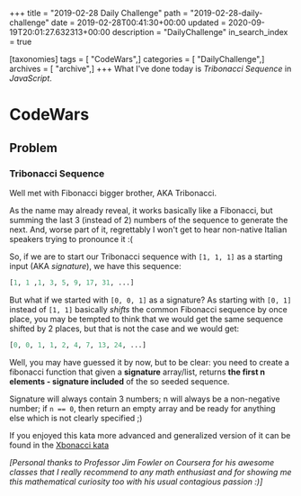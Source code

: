+++
title = "2019-02-28 Daily Challenge"
path = "2019-02-28-daily-challenge"
date = 2019-02-28T00:41:30+00:00
updated = 2020-09-19T20:01:27.632313+00:00
description = "DailyChallenge"
in_search_index = true

[taxonomies]
tags = [ "CodeWars",]
categories = [ "DailyChallenge",]
archives = [ "archive",]
+++
What I've done today is *Tribonacci Sequence* in *JavaScript*.
<!-- more -->

# CodeWars

## Problem

### Tribonacci Sequence

Well met with Fibonacci bigger brother, AKA Tribonacci.

As the name may already reveal, it works basically like 
a Fibonacci, but summing the last 3 (instead of 2) numbers 
of the sequence to generate the next. And, worse part of it, 
regrettably I won't get to hear non-native Italian speakers trying to pronounce it :(

So, if we are to start our Tribonacci sequence with `[1, 1, 1]` as a starting input (AKA *signature*), we have this sequence:

```py
[1, 1 ,1, 3, 5, 9, 17, 31, ...]
```

But what if we started with `[0, 0, 1]` as a signature? As 
starting with `[0, 1]` instead of `[1, 1]` basically *shifts* 
the common Fibonacci sequence by once place, you may be tempted 
to think that we would get the same sequence shifted by 2 places, 
but that is not the case and we would get:

```py
[0, 0, 1, 1, 2, 4, 7, 13, 24, ...]
```

Well, you may have guessed it by now, but to be clear: you need to create a fibonacci function that given a **signature** array/list, returns **the first n elements - signature included** of the so seeded sequence.

Signature will always contain 3 numbers; n will always be a non-negative number; if `n == 0`, then return an empty array and be ready for anything else which is not clearly specified ;)

If you enjoyed this kata more advanced and generalized version of it can be found in the [Xbonacci kata](http://www.codewars.com/kata/fibonacci-tribonacci-and-friends)

*[Personal thanks to Professor Jim Fowler on Coursera for his awesome classes that I really recommend to any math enthusiast and for showing me this mathematical curiosity too with his usual contagious passion :)]*